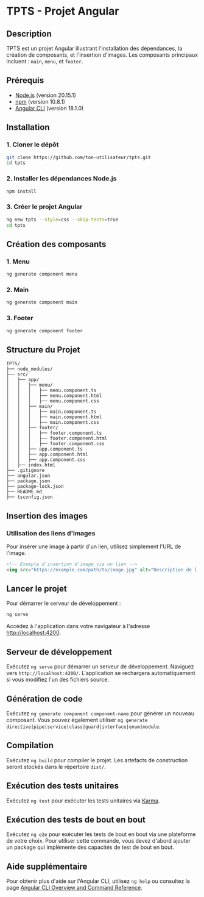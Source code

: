 
# TPTS - Projet Angular

## Description
TPTS est un projet Angular illustrant l'installation des dépendances, la création de composants, et l'insertion d'images. Les composants principaux incluent : `main`, `menu`, et `footer`.

## Prérequis
- [Node.js](https://nodejs.org/) (version 20.15.1)
- [npm](https://www.npmjs.com/) (version 10.8.1)
- [Angular CLI](https://angular.io/cli) (version 18.1.0)

## Installation

### 1. Cloner le dépôt
```bash
git clone https://github.com/ton-utilisateur/tpts.git
cd tpts
```

### 2. Installer les dépendances Node.js
```bash
npm install
```

### 3. Créer le projet Angular
```bash
ng new tpts --style=css --skip-tests=true
cd tpts
```

## Création des composants

### 1. Menu
```bash
ng generate component menu
```

### 2. Main
```bash
ng generate component main
```

### 3. Footer
```bash
ng generate component footer
```

## Structure du Projet

```
TPTS/
├── node_modules/
├── src/
│   ├── app/
│   │   ├── menu/
│   │   │   ├── menu.component.ts
│   │   │   ├── menu.component.html
│   │   │   ├── menu.component.css
│   │   ├── main/
│   │   │   ├── main.component.ts
│   │   │   ├── main.component.html
│   │   │   ├── main.component.css
│   │   ├── footer/
│   │   │   ├── footer.component.ts
│   │   │   ├── footer.component.html
│   │   │   ├── footer.component.css
│   │   ├── app.component.ts
│   │   ├── app.component.html
│   │   ├── app.component.css
│   ├── index.html
├── .gitignore
├── angular.json
├── package.json
├── package-lock.json
├── README.md
├── tsconfig.json
```

## Insertion des images

### Utilisation des liens d'images
Pour insérer une image à partir d'un lien, utilisez simplement l'URL de l'image.

```html
<!-- Exemple d'insertion d'image via un lien -->
<img src="https://example.com/path/to/image.jpg" alt="Description de l'image">
```

## Lancer le projet

Pour démarrer le serveur de développement :
```bash
ng serve
```
Accédez à l'application dans votre navigateur à l'adresse [http://localhost:4200](http://localhost:4200).

## Serveur de développement

Exécutez `ng serve` pour démarrer un serveur de développement. Naviguez vers `http://localhost:4200/`. L'application se rechargera automatiquement si vous modifiez l'un des fichiers source.

## Génération de code

Exécutez `ng generate component component-name` pour générer un nouveau composant. Vous pouvez également utiliser `ng generate directive|pipe|service|class|guard|interface|enum|module`.

## Compilation

Exécutez `ng build` pour compiler le projet. Les artefacts de construction seront stockés dans le répertoire `dist/`.

## Exécution des tests unitaires

Exécutez `ng test` pour exécuter les tests unitaires via [Karma](https://karma-runner.github.io).

## Exécution des tests de bout en bout

Exécutez `ng e2e` pour exécuter les tests de bout en bout via une plateforme de votre choix. Pour utiliser cette commande, vous devez d'abord ajouter un package qui implémente des capacités de test de bout en bout.

## Aide supplémentaire

Pour obtenir plus d'aide sur l'Angular CLI, utilisez `ng help` ou consultez la page [Angular CLI Overview and Command Reference](https://angular.dev/tools/cli).

